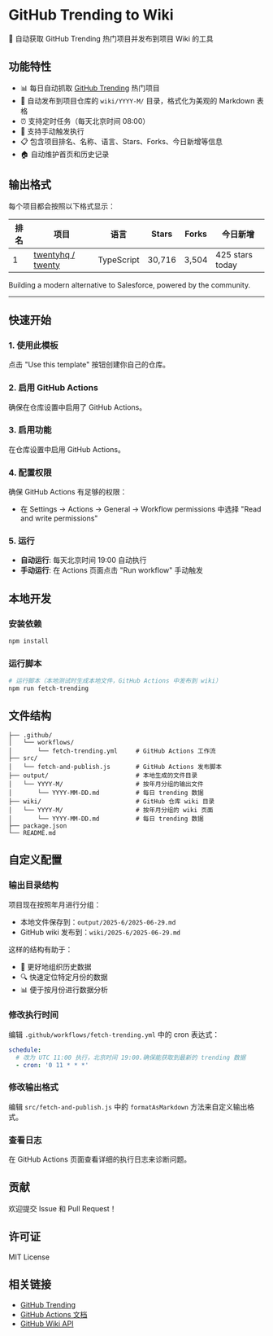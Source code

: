 # GitHub Trending to Wiki

🚀 自动获取 GitHub Trending 热门项目并发布到项目 Wiki 的工具

## 功能特性

- 📊 每日自动抓取 [GitHub Trending](https://github.com/trending) 热门项目
- 📝 自动发布到项目仓库的 `wiki/YYYY-M/` 目录，格式化为美观的 Markdown 表格
- ⏰ 支持定时任务（每天北京时间 08:00）
- 🔧 支持手动触发执行
- 📋 包含项目排名、名称、语言、Stars、Forks、今日新增等信息
- 🏠 自动维护首页和历史记录

## 输出格式

每个项目都会按照以下格式显示：

| 排名 | 项目 | 语言 | Stars | Forks | 今日新增 |
|------|------|------|-------|-------|----------|
| 1 | [twentyhq / twenty](https://github.com/twentyhq/twenty) | TypeScript | 30,716 | 3,504 | 425 stars today |

Building a modern alternative to Salesforce, powered by the community.

---

## 快速开始

### 1. 使用此模板

点击 "Use this template" 按钮创建你自己的仓库。

### 2. 启用 GitHub Actions

确保在仓库设置中启用了 GitHub Actions。

### 3. 启用功能

在仓库设置中启用 GitHub Actions。

### 4. 配置权限

确保 GitHub Actions 有足够的权限：
- 在 Settings → Actions → General → Workflow permissions 中选择 "Read and write permissions"

### 5. 运行

- **自动运行**: 每天北京时间 19:00 自动执行
- **手动运行**: 在 Actions 页面点击 "Run workflow" 手动触发

## 本地开发

### 安装依赖

```bash
npm install
```

### 运行脚本

```bash
# 运行脚本（本地测试时生成本地文件，GitHub Actions 中发布到 wiki）
npm run fetch-trending
```


## 文件结构

```
├── .github/
│   └── workflows/
│       └── fetch-trending.yml     # GitHub Actions 工作流
├── src/
│   └── fetch-and-publish.js       # GitHub Actions 发布脚本
├── output/                        # 本地生成的文件目录
│   └── YYYY-M/                    # 按年月分组的输出文件
│       └── YYYY-MM-DD.md          # 每日 trending 数据
├── wiki/                          # GitHub 仓库 wiki 目录
│   └── YYYY-M/                    # 按年月分组的 wiki 页面
│       └── YYYY-MM-DD.md          # 每日 trending 数据
├── package.json
└── README.md
```

## 自定义配置

### 输出目录结构

项目现在按照年月进行分组：
- 本地文件保存到：`output/2025-6/2025-06-29.md`
- GitHub wiki 发布到：`wiki/2025-6/2025-06-29.md`

这样的结构有助于：
- 📂 更好地组织历史数据
- 🔍 快速定位特定月份的数据
- 📊 便于按月份进行数据分析

### 修改执行时间

编辑 `.github/workflows/fetch-trending.yml` 中的 cron 表达式：

```yaml
schedule:
  # 改为 UTC 11:00 执行，北京时间 19:00.确保能获取到最新的 trending 数据
  - cron: '0 11 * * *'
```

### 修改输出格式

编辑 `src/fetch-and-publish.js` 中的 `formatAsMarkdown` 方法来自定义输出格式。


### 查看日志

在 GitHub Actions 页面查看详细的执行日志来诊断问题。

## 贡献

欢迎提交 Issue 和 Pull Request！

## 许可证

MIT License

## 相关链接

- [GitHub Trending](https://github.com/trending)
- [GitHub Actions 文档](https://docs.github.com/en/actions)
- [GitHub Wiki API](https://docs.github.com/en/rest/wikis)
